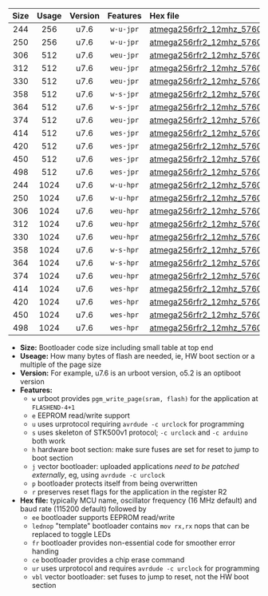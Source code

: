 |Size|Usage|Version|Features|Hex file|
|:-:|:-:|:-:|:-:|:--|
|244|256|u7.6|`w-u-jpr`|[atmega256rfr2_12mhz_57600bps_ur_vbl.hex](https://raw.githubusercontent.com/stefanrueger/urboot/main//atmega256rfr2_12mhz_57600bps_ur_vbl.hex)|
|250|256|u7.6|`w-u-jpr`|[atmega256rfr2_12mhz_57600bps_lednop_ur_vbl.hex](https://raw.githubusercontent.com/stefanrueger/urboot/main//atmega256rfr2_12mhz_57600bps_lednop_ur_vbl.hex)|
|306|512|u7.6|`weu-jpr`|[atmega256rfr2_12mhz_57600bps_ee_ur_vbl.hex](https://raw.githubusercontent.com/stefanrueger/urboot/main//atmega256rfr2_12mhz_57600bps_ee_ur_vbl.hex)|
|312|512|u7.6|`weu-jpr`|[atmega256rfr2_12mhz_57600bps_ee_lednop_ur_vbl.hex](https://raw.githubusercontent.com/stefanrueger/urboot/main//atmega256rfr2_12mhz_57600bps_ee_lednop_ur_vbl.hex)|
|330|512|u7.6|`weu-jpr`|[atmega256rfr2_12mhz_57600bps_ee_lednop_fr_ur_vbl.hex](https://raw.githubusercontent.com/stefanrueger/urboot/main//atmega256rfr2_12mhz_57600bps_ee_lednop_fr_ur_vbl.hex)|
|358|512|u7.6|`w-s-jpr`|[atmega256rfr2_12mhz_57600bps_vbl.hex](https://raw.githubusercontent.com/stefanrueger/urboot/main//atmega256rfr2_12mhz_57600bps_vbl.hex)|
|364|512|u7.6|`w-s-jpr`|[atmega256rfr2_12mhz_57600bps_lednop_vbl.hex](https://raw.githubusercontent.com/stefanrueger/urboot/main//atmega256rfr2_12mhz_57600bps_lednop_vbl.hex)|
|374|512|u7.6|`weu-jpr`|[atmega256rfr2_12mhz_57600bps_ee_lednop_fr_ce_ur_vbl.hex](https://raw.githubusercontent.com/stefanrueger/urboot/main//atmega256rfr2_12mhz_57600bps_ee_lednop_fr_ce_ur_vbl.hex)|
|414|512|u7.6|`wes-jpr`|[atmega256rfr2_12mhz_57600bps_ee_vbl.hex](https://raw.githubusercontent.com/stefanrueger/urboot/main//atmega256rfr2_12mhz_57600bps_ee_vbl.hex)|
|420|512|u7.6|`wes-jpr`|[atmega256rfr2_12mhz_57600bps_ee_lednop_vbl.hex](https://raw.githubusercontent.com/stefanrueger/urboot/main//atmega256rfr2_12mhz_57600bps_ee_lednop_vbl.hex)|
|450|512|u7.6|`wes-jpr`|[atmega256rfr2_12mhz_57600bps_ee_lednop_fr_vbl.hex](https://raw.githubusercontent.com/stefanrueger/urboot/main//atmega256rfr2_12mhz_57600bps_ee_lednop_fr_vbl.hex)|
|498|512|u7.6|`wes-jpr`|[atmega256rfr2_12mhz_57600bps_ee_lednop_fr_ce_vbl.hex](https://raw.githubusercontent.com/stefanrueger/urboot/main//atmega256rfr2_12mhz_57600bps_ee_lednop_fr_ce_vbl.hex)|
|244|1024|u7.6|`w-u-hpr`|[atmega256rfr2_12mhz_57600bps_ur.hex](https://raw.githubusercontent.com/stefanrueger/urboot/main//atmega256rfr2_12mhz_57600bps_ur.hex)|
|250|1024|u7.6|`w-u-hpr`|[atmega256rfr2_12mhz_57600bps_lednop_ur.hex](https://raw.githubusercontent.com/stefanrueger/urboot/main//atmega256rfr2_12mhz_57600bps_lednop_ur.hex)|
|306|1024|u7.6|`weu-hpr`|[atmega256rfr2_12mhz_57600bps_ee_ur.hex](https://raw.githubusercontent.com/stefanrueger/urboot/main//atmega256rfr2_12mhz_57600bps_ee_ur.hex)|
|312|1024|u7.6|`weu-hpr`|[atmega256rfr2_12mhz_57600bps_ee_lednop_ur.hex](https://raw.githubusercontent.com/stefanrueger/urboot/main//atmega256rfr2_12mhz_57600bps_ee_lednop_ur.hex)|
|330|1024|u7.6|`weu-hpr`|[atmega256rfr2_12mhz_57600bps_ee_lednop_fr_ur.hex](https://raw.githubusercontent.com/stefanrueger/urboot/main//atmega256rfr2_12mhz_57600bps_ee_lednop_fr_ur.hex)|
|358|1024|u7.6|`w-s-hpr`|[atmega256rfr2_12mhz_57600bps.hex](https://raw.githubusercontent.com/stefanrueger/urboot/main//atmega256rfr2_12mhz_57600bps.hex)|
|364|1024|u7.6|`w-s-hpr`|[atmega256rfr2_12mhz_57600bps_lednop.hex](https://raw.githubusercontent.com/stefanrueger/urboot/main//atmega256rfr2_12mhz_57600bps_lednop.hex)|
|374|1024|u7.6|`weu-hpr`|[atmega256rfr2_12mhz_57600bps_ee_lednop_fr_ce_ur.hex](https://raw.githubusercontent.com/stefanrueger/urboot/main//atmega256rfr2_12mhz_57600bps_ee_lednop_fr_ce_ur.hex)|
|414|1024|u7.6|`wes-hpr`|[atmega256rfr2_12mhz_57600bps_ee.hex](https://raw.githubusercontent.com/stefanrueger/urboot/main//atmega256rfr2_12mhz_57600bps_ee.hex)|
|420|1024|u7.6|`wes-hpr`|[atmega256rfr2_12mhz_57600bps_ee_lednop.hex](https://raw.githubusercontent.com/stefanrueger/urboot/main//atmega256rfr2_12mhz_57600bps_ee_lednop.hex)|
|450|1024|u7.6|`wes-hpr`|[atmega256rfr2_12mhz_57600bps_ee_lednop_fr.hex](https://raw.githubusercontent.com/stefanrueger/urboot/main//atmega256rfr2_12mhz_57600bps_ee_lednop_fr.hex)|
|498|1024|u7.6|`wes-hpr`|[atmega256rfr2_12mhz_57600bps_ee_lednop_fr_ce.hex](https://raw.githubusercontent.com/stefanrueger/urboot/main//atmega256rfr2_12mhz_57600bps_ee_lednop_fr_ce.hex)|

- **Size:** Bootloader code size including small table at top end
- **Useage:** How many bytes of flash are needed, ie, HW boot section or a multiple of the page size
- **Version:** For example, u7.6 is an urboot version, o5.2 is an optiboot version
- **Features:**
  + `w` urboot provides `pgm_write_page(sram, flash)` for the application at `FLASHEND-4+1`
  + `e` EEPROM read/write support
  + `u` uses urprotocol requiring `avrdude -c urclock` for programming
  + `s` uses skeleton of STK500v1 protocol; `-c urclock` and `-c arduino` both work
  + `h` hardware boot section: make sure fuses are set for reset to jump to boot section
  + `j` vector bootloader: uploaded applications *need to be patched externally*, eg, using `avrdude -c urclock`
  + `p` bootloader protects itself from being overwritten
  + `r` preserves reset flags for the application in the register R2
- **Hex file:** typically MCU name, oscillator frequency (16 MHz default) and baud rate (115200 default) followed by
  + `ee` bootloader supports EEPROM read/write
  + `lednop` "template" bootloader contains `mov rx,rx` nops that can be replaced to toggle LEDs
  + `fr` bootloader provides non-essential code for smoother error handing
  + `ce` bootloader provides a chip erase command
  + `ur` uses urprotocol and requires `avrdude -c urclock` for programming
  + `vbl` vector bootloader: set fuses to jump to reset, not the HW boot section
